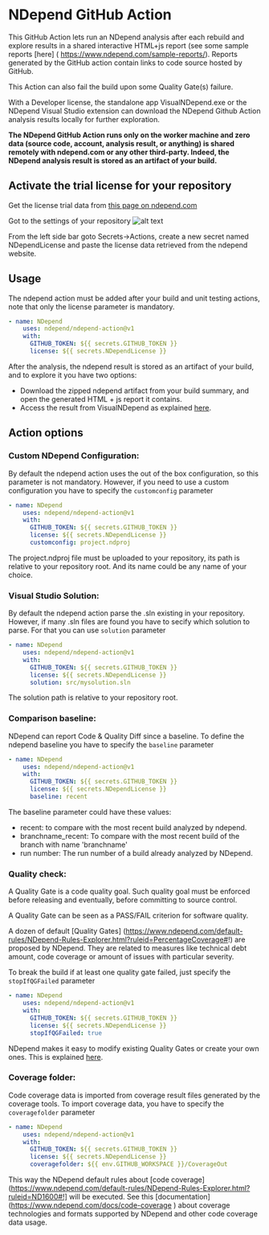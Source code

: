 # NDepend GitHub Action

This GitHub Action lets run an NDepend analysis after each rebuild and explore results in a shared interactive HTML+js report (see some sample reports [here] (
https://www.ndepend.com/sample-reports/). Reports generated by the GitHub action contain links to code source hosted by GitHub. 

This Action can also fail the build upon some Quality Gate(s) failure.

With a Developer license, the standalone app VisualNDepend.exe or the NDepend Visual Studio extension can download the NDepend Github Action analysis results locally for further exploration.

**The NDepend GitHub Action runs only on the worker machine and zero data (source code, account, analysis result, or anything) is shared remotely with ndepend.com or any other third-party. Indeed, the NDepend analysis result is stored as an artifact of your build.**

## Activate the trial license for your repository

Get the license trial data from [this page on ndepend.com]( https://www.ndepend.com/activation_githubaction)

Got to the settings of your repository
![alt text](https://docs.github.com/assets/cb-27528/images/help/repository/repo-actions-settings.png)

From the left side bar goto Secrets->Actions, create a new secret named NDependLicense and paste the license data retrieved from the ndepend website.

## Usage

The ndepend action must be added after your build and unit testing actions, note that only the license parameter is mandatory.

```yaml
- name: NDepend
    uses: ndepend/ndepend-action@v1
    with:
      GITHUB_TOKEN: ${{ secrets.GITHUB_TOKEN }}  
      license: ${{ secrets.NDependLicense }}
```
After the analysis, the ndepend result is stored as an artifact of your build, and to explore it you have two options:

- Download the zipped ndepend artifact from your build summary, and open the generated HTML + js report it contains.
- Access the result from VisualNDepend as explained [here](https://www.ndepend.com/docs/ndepend-github-action). 


## Action options

### Custom NDepend Configuration:
By default the ndepend action uses the out of the box configuration, so this parameter is not mandatory. However, if you need to use a custom configuration you have to specify the `customconfig` parameter 

```yaml
- name: NDepend
    uses: ndepend/ndepend-action@v1
    with:
      GITHUB_TOKEN: ${{ secrets.GITHUB_TOKEN }}  
      license: ${{ secrets.NDependLicense }}
      customconfig: project.ndproj
```
The project.ndproj file must be uploaded to your repository, its path is relative to your repository root. And its name could be any name of your choice. 

### Visual Studio Solution:
By default the ndepend action parse the .sln existing in your repository. However, if many .sln files are found you have to secify which solution to parse. For that you can use `solution` parameter 

```yaml
- name: NDepend
    uses: ndepend/ndepend-action@v1
    with:
      GITHUB_TOKEN: ${{ secrets.GITHUB_TOKEN }}  
      license: ${{ secrets.NDependLicense }}
      solution: src/mysolution.sln
```
The solution path is relative to your repository root. 

### Comparison baseline:
NDepend can report Code &amp; Quality Diff since a baseline. To define the ndepend baseline you have to specify the `baseline` parameter 

```yaml
- name: NDepend
    uses: ndepend/ndepend-action@v1
    with:
      GITHUB_TOKEN: ${{ secrets.GITHUB_TOKEN }}  
      license: ${{ secrets.NDependLicense }}
      baseline: recent
```

The baseline parameter could have these values:

- recent: to compare with the most recent build analyzed by ndepend.
- branchname_recent: To compare with the most recent build of the branch with name 'branchname'
- run number: The run number of a build already analyzed by NDepend.

### Quality check:
A Quality Gate is a code quality goal. Such quality goal must be enforced before releasing and eventually, before committing to source control.

A Quality Gate can be seen as a PASS/FAIL criterion for software quality.

A dozen of default [Quality Gates] (https://www.ndepend.com/default-rules/NDepend-Rules-Explorer.html?ruleid=PercentageCoverage#!) are proposed by NDepend. They are related to measures like technical debt amount, code coverage or amount of issues with particular severity.

To break the build if at least one quality gate failed, just specify the `stopIfQGFailed` parameter 


```yaml
- name: NDepend
    uses: ndepend/ndepend-action@v1
    with:
      GITHUB_TOKEN: ${{ secrets.GITHUB_TOKEN }}  
      license: ${{ secrets.NDependLicense }}
      stopIfQGFailed: true
```

NDepend makes it easy to modify existing Quality Gates or create your own ones. This is explained [here](https://www.ndepend.com/docs/devops-quality-gate-strategy#create-your-own-quality-gates).

### Coverage folder:
Code coverage data is imported from coverage result files generated by the coverage tools.
To import coverage data, you have to specify the `coveragefolder` parameter 

```yaml
- name: NDepend
    uses: ndepend/ndepend-action@v1
    with:
      GITHUB_TOKEN: ${{ secrets.GITHUB_TOKEN }}  
      license: ${{ secrets.NDependLicense }}
      coveragefolder: ${{ env.GITHUB_WORKSPACE }}/CoverageOut
```
This way the NDepend default rules about [code coverage](https://www.ndepend.com/default-rules/NDepend-Rules-Explorer.html?ruleid=ND1600#!] will be executed. See this [documentation] (https://www.ndepend.com/docs/code-coverage ) about coverage technologies and formats supported by NDepend and other code coverage data usage.
